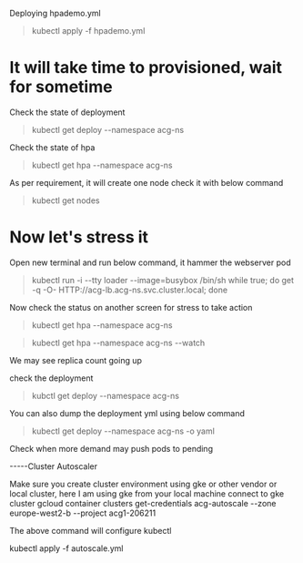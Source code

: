 Deploying hpademo.yml
>kubectl apply -f hpademo.yml

# It will take time to provisioned, wait for sometime

Check the state of deployment
>kubectl get deploy --namespace acg-ns

Check the state of hpa
>kubectl get hpa --namespace acg-ns

As per requirement, it will create one node
check it with below command
>kubectl get nodes

# Now let's stress it
Open new terminal and run below command, it hammer the webserver pod

> kubectl run -i --tty loader --image=busybox /bin/sh
> while true; do get -q -O- HTTP://acg-lb.acg-ns.svc.cluster.local; done



Now check the status on another screen for stress to take action

>kubectl get hpa --namespace acg-ns

>kubectl get hpa --namespace acg-ns --watch

We may see replica count going up

check the deployment
>kubctl get deploy --namespace acg-ns

You can also dump the deployment yml using below command
>kubectl get deploy --namespace acg-ns -o yaml

Check when more demand may push pods to pending

-----Cluster Autoscaler

Make sure you create cluster environment using gke or other vendor or local cluster, here I am using gke
from your local machine connect to gke cluster
gcloud container clusters get-credentials acg-autoscale --zone europe-west2-b --project acg1-206211

The above command will configure kubectl 


kubectl apply -f autoscale.yml


